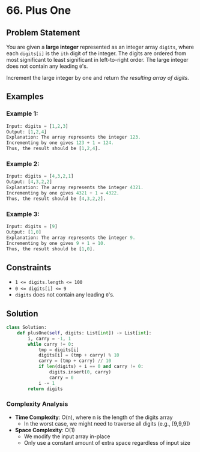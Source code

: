 # 66. Plus One

## Problem Statement

You are given a **large integer** represented as an integer array `digits`, where each `digits[i]` is the `ith` digit of the integer. The digits are ordered from most significant to least significant in left-to-right order. The large integer does not contain any leading `0`'s.

Increment the large integer by one and return *the resulting array of digits*.

## Examples

### Example 1:
```python
Input: digits = [1,2,3]
Output: [1,2,4]
Explanation: The array represents the integer 123.
Incrementing by one gives 123 + 1 = 124.
Thus, the result should be [1,2,4].
```

### Example 2:
```python
Input: digits = [4,3,2,1]
Output: [4,3,2,2]
Explanation: The array represents the integer 4321.
Incrementing by one gives 4321 + 1 = 4322.
Thus, the result should be [4,3,2,2].
```

### Example 3:
```python
Input: digits = [9]
Output: [1,0]
Explanation: The array represents the integer 9.
Incrementing by one gives 9 + 1 = 10.
Thus, the result should be [1,0].
```

## Constraints
* `1 <= digits.length <= 100`
* `0 <= digits[i] <= 9`
* `digits` does not contain any leading `0`'s.

## Solution

```python
class Solution:
    def plusOne(self, digits: List[int]) -> List[int]:
        i, carry = -1, 1
        while carry != 0:
            tmp = digits[i]
            digits[i] = (tmp + carry) % 10
            carry = (tmp + carry) // 10
            if len(digits) + i == 0 and carry != 0:
                digits.insert(0, carry)
                carry = 0
            i -= 1
        return digits
```

### Complexity Analysis
- **Time Complexity**: O(n), where n is the length of the digits array
  - In the worst case, we might need to traverse all digits (e.g., [9,9,9])
- **Space Complexity**: O(1)
  - We modify the input array in-place
  - Only use a constant amount of extra space regardless of input size